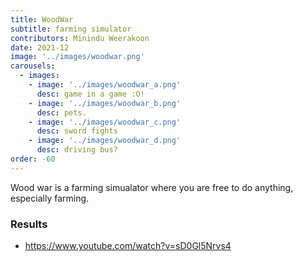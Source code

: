 ```yaml
---
title: WoodWar
subtitle: farming simulator
contributors: Minindu Weerakoon
date: 2021-12
image: '../images/woodwar.png'
carousels: 
  - images: 
    - image: '../images/woodwar_a.png'
      desc: game in a game :O!
    - image: '../images/woodwar_b.png'
      desc: pets.
    - image: '../images/woodwar_c.png'
      desc: sword fights
    - image: '../images/woodwar_d.png'
      desc: driving bus?
order: -60
---
```


Wood war is a farming simualator where you are free to do anything, especially farming.

### Results

- https://www.youtube.com/watch?v=sD0Gl5Nrvs4


